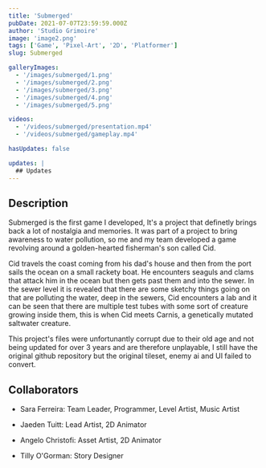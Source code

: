 ```yaml
---
title: 'Submerged'
pubDate: 2021-07-07T23:59:59.000Z
author: 'Studio Grimoire'
image: 'image2.png'
tags: ['Game', 'Pixel-Art', '2D', 'Platformer']
slug: Submerged

galleryImages:
  - '/images/submerged/1.png'
  - '/images/submerged/2.png'
  - '/images/submerged/3.png'
  - '/images/submerged/4.png'
  - '/images/submerged/5.png'

videos:
  - '/videos/submerged/presentation.mp4'
  - '/videos/submerged/gameplay.mp4'

hasUpdates: false

updates: |
  ## Updates
---
```


## Description

Submerged is the first game I developed, It's a project that definetly brings back a lot of nostalgia and memories.
It was part of a project to bring awareness to water pollution, so me and my team developed a game revolving around a golden-hearted fisherman's son called Cid.

Cid travels the coast coming from his dad's house and then from the port sails the ocean on a small rackety boat. He encounters seaguls and clams that attack him in the ocean but then gets past them and into the sewer.
In the sewer level it is revealed that there are some sketchy things going on that are polluting the water, deep in the sewers, Cid encounters a lab and it can be seen that there are multiple test tubes with some sort of creature growing inside them, this is when Cid meets Carnis, a genetically mutated saltwater creature.

This project's files were unfortunantly corrupt due to their old age and not being updated for over 3 years and are therefore unplayable, I still have the original github repository but the original tileset, enemy ai and UI failed to convert.

## Collaborators

* Sara Ferreira:
Team Leader, Programmer, Level Artist, Music Artist

* Jaeden Tuitt:
Lead Artist, 2D Animator

* Angelo Christofi:
Asset Artist, 2D Animator

* Tilly O'Gorman:
Story Designer